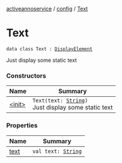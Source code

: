 [activeannoservice](../../index.md) / [config](../index.md) / [Text](./index.md)

# Text

`data class Text : `[`DisplayElement`](../-display-element.md)

Just display some static text

### Constructors

| Name | Summary |
|---|---|
| [&lt;init&gt;](-init-.md) | `Text(text: `[`String`](https://kotlinlang.org/api/latest/jvm/stdlib/kotlin/-string/index.html)`)`<br>Just display some static text |

### Properties

| Name | Summary |
|---|---|
| [text](text.md) | `val text: `[`String`](https://kotlinlang.org/api/latest/jvm/stdlib/kotlin/-string/index.html) |
